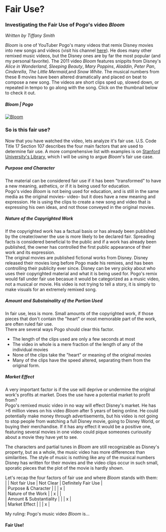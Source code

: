 # Fair Use?
### Investigating the Fair Use of Pogo's video *Bloom*
*Written by Tiffany Smith*

*Bloom* is one of YouTuber Pogo's many videos that remix Disney movies into new songs and videos (visit his channel [here](https://www.youtube.com/channel/UCn-K7GIs62ENvdQe6ZZk9-w)).  He does many other remixed music videos, but the Disney ones are by far the most popular (and my personal favorite). The 2011 video *Bloom* features snippits from Disney's *Alice in Wonderland*, *Sleeping Beauty*, *Mary Poppins*, *Aladdin*, *Peter Pan*, *Cinderella*, *The Little Mermaid*,and *Snow White*. The musical numbers from these 8 movies have been altered dramatically and placed on beat to compose a new song. The videos are short clips sped up, slowed down, or repeated in tempo to go along with the song. Click on the thumbnail below to check it out.
##### Bloom | Pogo
[![Bloom](http://img.youtube.com/vi/t_htoSaQFf4/0.jpg)](https://www.youtube.com/watch?v=t_htoSaQFf4)

### So is this fair use?
Now that you have watched the video, lets analyze it's fair use. U.S. Code Title 17 Section 107 describes the four main factors that are used to determine fair use. A more comprehensive list with examples is on [Stanford University's Library](http://fairuse.stanford.edu/overview/fair-use/four-factors/), which I will be using to argue *Bloom*'s fair use case.

##### Purpose and Character
The material can be considered fair use if it has been "transformed" to have a new meaning, asthetics, or if it is being used for education.  
Pogo's video *Bloom* is not being used for education, and is still in the same media as the original movies- video- but it does have a new meaning and expression. He is using the clips to create a new song and video that is expressing his own ideas, and not those conveyed in the original movies.

##### Nature of the Copyrighted Work
If the copyrighted work has a factual basis or has already been published by the creater/owner the use is more likely to be declared fair. Spreading facts is considered beneficial to the public and if a work has already been published, the owner has controlled the first public appearance of their work and its expression.  
The original movies are published fictional works from Disney. Disney released their movies long before Pogo made his remixes, and has been controlling their publicity ever since. Disney can be very picky about who uses their copyrighted material and what it is being used for. Pogo's remix would fall under fair use becasue it would be categorized as a music video, not a musical or movie. His video is not trying to tell a story, it is simply to make visuals for an extremely remixed song.

##### Amount and Substainality of the Portion Used
In fair use, less is more. Small amounts of the copyrighted work, if those pieces that don't contain the "heart" or most memorable part of the work, are often ruled fair use.  
There are several ways Pogo should clear this factor. 
*  The length of the clips used are only a few seconds at most
*  The video in whole is a mere fraction of the length of any of the individual movies
*  None of the clips take the "heart" or meaning of the original movies
*  Many of the clips have the speed altered, separating them from the original form.

##### Market Effect
A very important factor is if the use will deprive or undermine the original work's profits at market. Does the use have a potential market to profit from?  
Pogo's remixed music video in no way will effect Disney's market. He has >6 million views on his video *Bloom* after 5 years of being online. He could potentially make money through advertisements, but his video is not going to stop people from watching a full Disney movie, going to Disney World, or buying their merchandise. If it has any effect it would be a positive one, featuring several movies in one video could pique someones curiousity about a movie they have yet to see. 

The characters and partial tunes in *Bloom* are still recognizable as Disney's property, but as a whole, the music video has more differences than similarities. The style of music is nothing like any of the musical numbers Disney has written for their movies and the video clips occur in such small, sporatic pieces that the plot of the movie is hardly shown.

Let's recap the four factors of fair use and where *Bloom* stands with them:  
|  | Not fair Use | Not Clear | Definitely Fair Use |  
| Purpose & Character |  |  | x |  
| Nature of the Work |  | x |  |  
| Amount & Substantiality |  |  | x |  
| Market Effect |  |  | x |  

My ruling: Pogo's music video *Bloom* is...
#### Fair Use!

